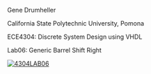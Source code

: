 Gene Drumheller

California State Polytechnic University, Pomona

ECE4304: Discrete System Design using VHDL

Lab06: Generic Barrel Shift Right




[![4304LAB06](https://img.youtube.com/vi/V9teT8GpWKM/0.jpg)](https://www.youtube.com/watch?v=V9teT8GpWKM)

